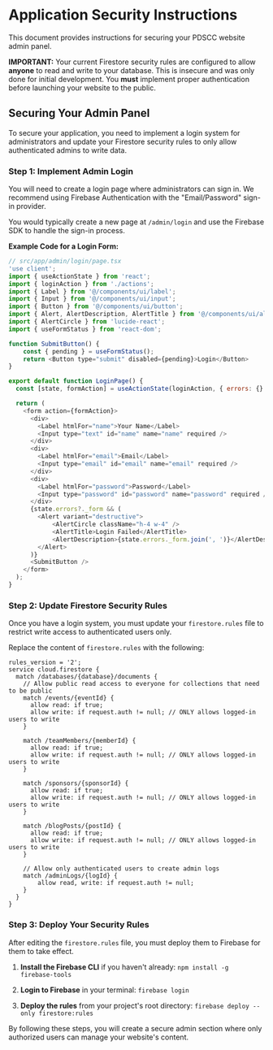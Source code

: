 
# Application Security Instructions

This document provides instructions for securing your PDSCC website admin panel.

**IMPORTANT:** Your current Firestore security rules are configured to allow **anyone** to read and write to your database. This is insecure and was only done for initial development. You **must** implement proper authentication before launching your website to the public.

## Securing Your Admin Panel

To secure your application, you need to implement a login system for administrators and update your Firestore security rules to only allow authenticated admins to write data.

### Step 1: Implement Admin Login

You will need to create a login page where administrators can sign in. We recommend using Firebase Authentication with the "Email/Password" sign-in provider.

You would typically create a new page at `/admin/login` and use the Firebase SDK to handle the sign-in process.

**Example Code for a Login Form:**

```javascript
// src/app/admin/login/page.tsx
'use client';
import { useActionState } from 'react';
import { loginAction } from './actions';
import { Label } from '@/components/ui/label';
import { Input } from '@/components/ui/input';
import { Button } from '@/components/ui/button';
import { Alert, AlertDescription, AlertTitle } from '@/components/ui/alert';
import { AlertCircle } from 'lucide-react';
import { useFormStatus } from 'react-dom';

function SubmitButton() {
    const { pending } = useFormStatus();
    return <Button type="submit" disabled={pending}>Login</Button>
}

export default function LoginPage() {
  const [state, formAction] = useActionState(loginAction, { errors: {} });

  return (
    <form action={formAction}>
      <div>
        <Label htmlFor="name">Your Name</Label>
        <Input type="text" id="name" name="name" required />
      </div>
      <div>
        <Label htmlFor="email">Email</Label>
        <Input type="email" id="email" name="email" required />
      </div>
      <div>
        <Label htmlFor="password">Password</Label>
        <Input type="password" id="password" name="password" required />
      </div>
      {state.errors?._form && (
        <Alert variant="destructive">
            <AlertCircle className="h-4 w-4" />
            <AlertTitle>Login Failed</AlertTitle>
            <AlertDescription>{state.errors._form.join(', ')}</AlertDescription>
        </Alert>
      )}
      <SubmitButton />
    </form>
  );
}

```

### Step 2: Update Firestore Security Rules

Once you have a login system, you must update your `firestore.rules` file to restrict write access to authenticated users only.

Replace the content of `firestore.rules` with the following:

```
rules_version = '2';
service cloud.firestore {
  match /databases/{database}/documents {
    // Allow public read access to everyone for collections that need to be public
    match /events/{eventId} {
      allow read: if true;
      allow write: if request.auth != null; // ONLY allows logged-in users to write
    }

    match /teamMembers/{memberId} {
      allow read: if true;
      allow write: if request.auth != null; // ONLY allows logged-in users to write
    }

    match /sponsors/{sponsorId} {
      allow read: if true;
      allow write: if request.auth != null; // ONLY allows logged-in users to write
    }

    match /blogPosts/{postId} {
      allow read: if true;
      allow write: if request.auth != null; // ONLY allows logged-in users to write
    }
    
    // Allow only authenticated users to create admin logs
    match /adminLogs/{logId} {
        allow read, write: if request.auth != null;
    }
  }
}
```

### Step 3: Deploy Your Security Rules

After editing the `firestore.rules` file, you must deploy them to Firebase for them to take effect.

1.  **Install the Firebase CLI** if you haven't already:
    `npm install -g firebase-tools`

2.  **Login to Firebase** in your terminal:
    `firebase login`

3.  **Deploy the rules** from your project's root directory:
    `firebase deploy --only firestore:rules`

By following these steps, you will create a secure admin section where only authorized users can manage your website's content.
